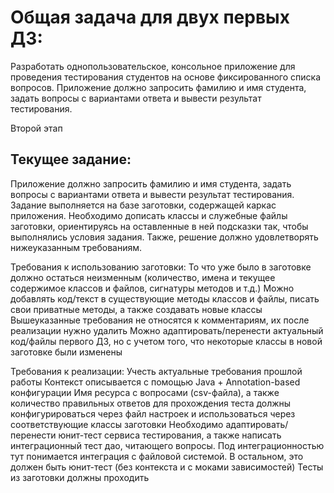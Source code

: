 # Общая задача для двух первых ДЗ:

Разработать однопользовательское, консольное приложение для проведения тестирования студентов на основе фиксированного списка вопросов. Приложение должно запросить фамилию и имя студента, задать вопросы с вариантами ответа и вывести результат тестирования.


Второй этап

## Текущее задание:

Приложение должно запросить фамилию и имя студента, задать вопросы с вариантами ответа и вывести результат тестирования. Задание выполняется на базе заготовки, содержащей каркас приложения. Необходимо дописать классы и служебные файлы заготовки, ориентируясь на оставленные в ней подсказки так, чтобы выполнялись условия задания. Также, решение должно удовлетворять нижеуказанным требованиям.


Требования к использованию заготовки:
То что уже было в заготовке должно остаться неизменным (количество, имена и текущее содержимое классов и файлов, сигнатуры методов и т.д.)
Можно добавлять код/текст в существующие методы классов и файлы, писать свои приватные методы, а также создавать новые классы
Вышеуказанные требования не относятся к комментариям, их после реализации нужно удалить
Можно адаптировать/перенести актуальный код/файлы первого ДЗ, но с учетом того, что некоторые классы в новой заготовке были изменены

Требования к реализации:
Учесть актуальные требования прошлой работы
Контекст описывается с помощью Java + Annotation-based конфигурации
Имя ресурса с вопросами (csv-файла), а также количество правильных ответов для прохождения теста должны конфигурироваться через файл настроек и использоваться через соответствующие классы заготовки
Необходимо адаптировать/перенести юнит-тест сервиса тестирования, а также написать интеграционный тест дао, читающего вопросы. Под интеграционностью тут понимается интеграция с файловой системой. В остальном, это должен быть юнит-тест (без контекста и с моками зависимостей)
Тесты из заготовки должны проходить
